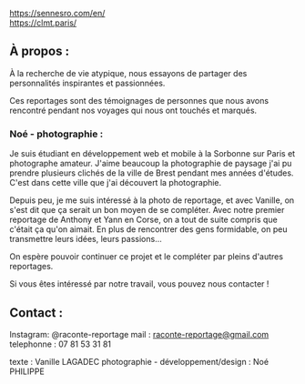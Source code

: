 https://sennesro.com/en/  
https://clmt.paris/

## À propos :

À la recherche de vie atypique, nous essayons de partager des personnalités inspirantes et passionnées.

Ces reportages sont des témoignages de personnes que nous avons rencontré pendant nos voyages qui nous ont touchés et marqués.

### Noé - photographie :

Je suis étudiant en développement web et mobile à la Sorbonne sur Paris et photographe amateur. J'aime beaucoup la photographie de paysage j'ai pu prendre plusieurs clichés de la ville de Brest pendant mes années d'études. C'est dans cette ville que j'ai découvert la photographie.

Depuis peu, je me suis intéressé à la photo de reportage, et avec Vanille, on s'est dit que ça serait un bon moyen de se compléter. Avec notre premier reportage de Anthony et Yann en Corse, on a tout de suite compris que c'était ça qu'on aimait. En plus de rencontrer des gens formidable, on peu transmettre leurs idées, leurs passions...

On espère pouvoir continuer ce projet et le compléter par pleins d'autres reportages.

Si vous êtes intéressé par notre travail, vous pouvez nous contacter !

## Contact :

Instagram: @raconte-reportage
mail : raconte-reportage@gmail.com
telephonne : 07 81 53 31 81

texte : Vanille LAGADEC
photographie - développement/design : Noé PHILIPPE
